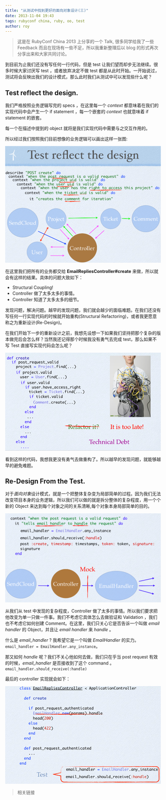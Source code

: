 ```yaml
---
title: "从测试中找到更好的面向对象设计(三)"
date: 2013-11-04 19:43
tags: rubyconf china, ruby, oo, test
author: roy
---
```


<aside class="aside-block">
  <blockquote>
    <p>这是在 RubyConf China 2013 上分享的一个 Talk, 很多同学给我了一些 Feedback 而且在现场有一些不足，所以我重新整理后以 blog 的形式再次分享出来和大家共同讨论。</p>
  </blockquote>
</aside>

到目前为止我们还没有写任何一行代码，但是 test 让我们望而却步无法继续。很多时候大家讨厌写 test ，或者放弃决定不做 test 都是从此时开始。一开始说过，测试将会反映出我们的设计模式，那么此时我们从测试中可以发现些什么呢？

## Test reflect the design.

我们严格按照业务逻辑写完的 specs ，在这里每一个 *context* 都意味着在我们的实现代码中会产生一个 if statement ，每一个嵌套的 *context* 也就意味着 if statement 的嵌套。

每一个在描述中提到的 object 就将是我们实现代码中需要与之交互作用的。

所以经过我们按照我们目前想像的业务逻辑可以画出这样一张图:

![test-reflect-design](/images/test-reflect-design.png)

在这里我们把所有的业务都交给 **EmailRepliesController#create** 来做，所以就会有这样的结果。具体的问题大致如下：

* Structural Coupling!
* Controller 做了太多太多的事情。
* Controller 知道了太多太多的细节。

发现问题，解决问题。越早的发现问题，我们就会越少的面临难题。在我们还没有写任何一行实现代码的时候就开始重构(Structural Refactoring)，或者我更愿意称之为重新设计(Re-Design)。

在我们开始下一步的重新设计之前，我想先设想一下如果我们坚持把那个复杂的版本做完后会怎么样？当然我还记得那个时候我没有勇气去完成 test，那么如果不写 Test 直接写实现代码会怎么呢？

![havenot-refactoring](/images/havenot-refactoring.png)

看到这样的代码，我想我更没有勇气去做重构了。所以越早的发现问题，就能够越早的避免难题。

## Re-Design From the Test.

对于*面向对象*设计模式，就是一个把整体复杂变为局部简单的过程。因为我们无法改变项目本身的业务逻辑，所以我们可以做的就是拆分整体的复杂程度，用一个个新的 Object 来达到每个对象之间的关系清晰,每个对象本身局部简单的目的。

![redesign](/images/redesign.png)

从我们从 test 中发现的复杂程度，Controller 做了太多的事情。所以我们要求把他改变为单一只做一件事。我们不考虑它具体怎么去做验证和 Validation ，我们也不考虑它如何创建 Comment。在这里，我们只关心它是否告诉一个叫做 *email handler* 的 Object，并且让 *email handler* 来 *handle* 。

什么是 *email_handler* ? 我希望它是一个叫做 *EmailHandler* 的实力。`email_handler = EmailHandler.any_instance`。

那又如何 *handle* 呢？我们不关心他如何去做，我们只在乎当 post request 有效的时候，*email_handler* 是否接收到了这个 command 。`email_handler.should_receive(:handle)`

最后的 controller 实现就会如下：

![controller](/images/controller.png)

> 相关链接
